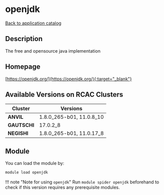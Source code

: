 # openjdk

[Back to application catalog](../app_catalog.md)

## Description

The free and opensource java implementation

## Homepage

[https://openjdk.org/](https://openjdk.org/){:target="_blank"}

## Available Versions on RCAC Clusters

|Cluster|Versions|
|---|---|
**ANVIL**|1.8.0_265-b01, 11.0.8_10
**GAUTSCHI**|17.0.2_8
**NEGISHI**|1.8.0_265-b01, 11.0.17_8

## Module

You can load the module by:

```bash
module load openjdk
```

!!! note "Note for using `openjdk`"
    Run `module spider openjdk` beforehand to check if this version requires any prerequisite modules.
